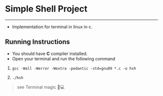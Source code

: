 # Simple Shell Project

----------------------------------------------------------------

- Implementation for terminal in linux in c.

## Running Instructions

- You should have **C** compiler installed.
- Open your terminal and run the following command

1. ```gcc -Wall -Werror -Wextra -pedantic -std=gnu89 *.c -o hsh```

2. ```./hsh```

> see Terminal magic 🎉💻

